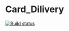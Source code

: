 # Card_Dilivery
[![Build status](https://ci.appveyor.com/api/projects/status/cr2mps2axw4d94sr?svg=true)](https://ci.appveyor.com/project/mkorolkova311/card-dilivery)
